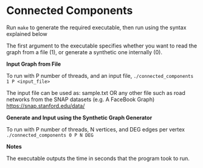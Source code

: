 Connected Components
=======================

Run ```make``` to generate the required executable, then run using the syntax explained below

The first argument to the executable specifies whether you want to read the graph from a file (1), or generate a synthetic one internally (0).

**Input Graph from File**

To run with P number of threads, and an input file,
   ```./connected_components 1 P <input_file>```

  The input file can be used as:
  sample.txt
  OR any other file such as road networks from the SNAP datasets (e.g. A FaceBook Graph)  https://snap.stanford.edu/data/

**Generate and Input using the Synthetic Graph Generator**

To run with P number of threads, N vertices, and DEG edges per vertex
   ```./connected_components 0 P N DEG```

**Notes**

The executable outputs the time in seconds that the program took to run.
